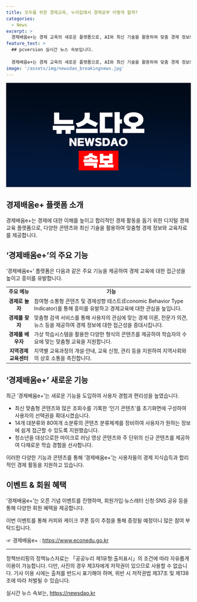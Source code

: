 ```yaml
---
title: 모두를 위한 경제교육, 누리집에서 경제공부 어떻게 할까?
categories:
  - News
excerpt: >
  경제배움e+는 경제 교육의 새로운 플랫폼으로, AI와 최신 기술을 활용하여 맞춤 경제 정보와 교육 자료를 제공한다. EBTI 테스트를 통해 맞춤 교육 자료를 추천하며, 참여형 콘텐츠 및 맞춤형 검색 서비스를 제공한다. 또한 초심자를 위한 다양한 형식의 콘텐츠를 모아 교육과정을 구성하고, 기관 및 군장병을 위한 독립된 채널을 마련했다. 이를 통해 경제에 대한 관심과 이해도를 높이고자 한다.
feature_text: >
  ## pcversion 실시간 뉴스 속보입니다.

  경제배움e+는 경제 교육의 새로운 플랫폼으로, AI와 최신 기술을 활용하여 맞춤 경제 정보와 교육 자료를 제공한다. EBTI 테스트를 통해 맞춤 교육 자료를 추천하며, 참여형 콘텐츠 및 맞춤형 검색 서비스를 제공한다. 또한 초심자를 위한 다양한 형식의 콘텐츠를 모아 교육과정을 구성하고, 기관 및 군장병을 위한 독립된 채널을 마련했다. 이를 통해 경제에 대한 관심과 이해도를 높이고자 한다.
image: '/assets/img/newsdao_breakingnews.jpg'
---
```


<p><img src="/assets/img/newsdao_breakingnews.jpg" alt="pcversion 속보" /></p>

<h2 data-ke-size="size26">경제배움e+ 플랫폼 소개</h2>

<p data-ke-size="size16">경제배움e+는 경제에 대한 이해를 높이고 합리적인 경제 활동을 돕기 위한 디지털 경제교육 플랫폼으로, 다양한 콘텐츠와 최신 기술을 활용하여 맞춤형 경제 정보와 교육자료를 제공합니다.</p>

<h2 data-ke-size="size24">‘경제배움e+’의 주요 기능</h2>

<p data-ke-size="size16">‘경제배움e+’ 플랫폼은 다음과 같은 주요 기능을 제공하여 경제 교육에 대한 접근성을 높이고 흥미를 유발합니다.</p>

<table>
  <tr>
    <td style="text-align: center; height: 17px;"><b>주요 메뉴</b></td>
    <td style="text-align: center; height: 17px;"><b>기능</b></td>
  </tr>
  <tr>
    <td style="text-align: center; height: 17px;"><b>경제로 놀자</b></td>
    <td>참여형·소통형 콘텐츠 및 경제성향 테스트(Economic Behavior Type Indicator)를 통해 흥미를 유발하고 경제교육에 대한 관심을 높입니다.</td>
  </tr>
  <tr>
    <td style="text-align: center; height: 17px;"><b>경제를 찾자</b></td>
    <td>맞춤형 검색 서비스를 통해 사용자의 관심에 맞는 경제 이론, 전문가 의견, 뉴스 등을 제공하여 경제 정보에 대한 접근성을 증대시킵니다.</td>
  </tr>
  <tr>
    <td style="text-align: center; height: 17px;"><b>경제를 배우자</b></td>
    <td>가상 학습시스템을 활용한 다양한 형식의 콘텐츠를 제공하여 학습자의 수요에 맞는 맞춤형 교육을 지원합니다.</td>
  </tr>
  <tr>
    <td style="text-align: center; height: 17px;"><b>지역경제교육센터</b></td>
    <td>지역별 교육과정의 개설·안내, 교육 신청, 관리 등을 지원하여 지역사회와의 상호 소통을 촉진합니다.</td>
  </tr>
</table>

<h2 data-ke-size="size24">‘경제배움e+’ 새로운 기능</h2>

<p data-ke-size="size16">최근 ‘경제배움e+’는 새로운 기능을 도입하여 사용자 경험과 편리성을 높였습니다.</p>

<ul>
  <li>최신 맞춤형 콘텐츠와 많은 조회수를 기록한 ‘인기 콘텐츠’를 초기화면에 구성하여 사용자의 선택권을 확대시켰습니다.</li>
  <li>14개 대분류와 80여개 소분류의 콘텐츠 분류체계를 정비하여 사용자가 원하는 정보에 쉽게 접근할 수 있도록 지원했습니다.</li>
  <li>청소년을 대상으로한 마이크로 러닝 영상 콘텐츠와 주 단위의 신규 콘텐츠를 제공하여 다채로운 학습 경험을 선사합니다.</li>
</ul>

<p data-ke-size="size16">이러한 다양한 기능과 콘텐츠를 통해 ‘경제배움e+’는 사용자들의 경제 지식습득과 합리적인 경제 활동을 지원하고 있습니다.</p>

<h2 data-ke-size="size24">이벤트 & 회원 혜택</h2>

<p data-ke-size="size16">‘경제배움e+’는 오픈 기념 이벤트를 진행하며, 회원가입·뉴스레터 신청·SNS 공유 등을 통해 다양한 회원 혜택을 제공합니다.</p>

<p data-ke-size="size16">이번 이벤트를 통해 커피와 케이크 쿠폰 등이 추첨을 통해 증정될 예정이니 많은 참여 부탁드립니다.</p>

<p data-ke-size="size16">☞ 경제배움e+ : <a href="https://www.econedu.go.kr">https://www.econedu.go.kr</a></p>

<hr>

<p data-ke-size="size16">정책브리핑의 정책뉴스자료는 「공공누리 제1유형:출처표시」의 조건에 따라 자유롭게 이용이 가능합니다. 다만, 사진의 경우 제3자에게 저작권이 있으므로 사용할 수 없습니다. 기사 이용 시에는 출처를 반드시 표기해야 하며, 위반 시 저작권법 제37조 및 제138조에 따라 처벌될 수 있습니다. <span style="color: #1a5490;">&nbsp;</span></p>
실시간 뉴스 속보는, <a href="https://newsdao.kr" rel="dofollow">https://newsdao.kr</a>


